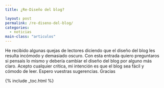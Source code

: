 ```yaml
---
title: ¿Re-Diseño del blog?

layout: post
permalink: /re-diseno-del-blog/
categories:
  - noticias
main-class: "articulos"
---
```

He recibido algunas quejas de lectores diciendo que el diseño del blog les resulta incómodo y demasiado oscuro. Con esta entrada quiero preguntaros si pensais lo mismo y debería cambiar el diseño del blog por alguno más claro. Acepto cualquier crítica, mi intención es que el blog sea fácil y cómodo de leer. Espero vuestras sugerencias. Gracias



{% include _toc.html %}
